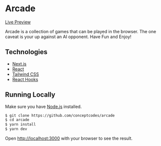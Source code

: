 # Arcade

[Live Preview](https://arcade-sandbox.conceptcodes.dev/)

Arcade is a collection of games that can be played in the browser.
The one caveat is your up against an AI opponent. Have Fun and Enjoy!


## Technologies

- [Next.js](https://nextjs.org/)
- [React](https://reactjs.org/)
- [Tailwind CSS](https://tailwindcss.com/)
- [React Hooks](https://reactjs.org/docs/hooks-intro.html)

## Running Locally

Make sure you have [Node.js](http://nodejs.org/) installed.

```sh 
$ git clone https://github.com/conceptcodes/arcade
$ cd arcade
$ yarn install
$ yarn dev
```

Open [http://localhost:3000](http://localhost:3000) with your browser to see the result.



